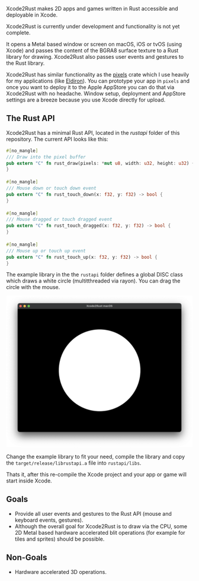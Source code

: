 Xcode2Rust makes 2D apps and games written in Rust accessible and deployable in Xcode.

Xcode2Rust is currently under development and functionality is not yet complete.

It opens a Metal based window or screen on macOS, iOS or tvOS (using Xcode) and passes the content of the BGRA8 surface texture to a Rust library for drawing. Xcode2Rust also passes user events and gestures to the Rust library.

Xcode2Rust has similar functionality as the [pixels](https://github.com/parasyte/pixels) crate which I use heavily for my applications (like [Eldiron](https://github.com/markusmoenig/Eldiron)). You can prototype your app in ```pixels``` and once you want to deploy it to the Apple AppStore you can do that via Xcode2Rust with no headache. Window setup, deployment and AppStore settings are a breeze because you use Xcode directly for upload.

## The Rust API

Xcode2Rust has a minimal Rust API, located in the *rustapi* folder of this repository. The current API looks like this:

```rust
#[no_mangle]
/// Draw into the pixel buffer
pub extern "C" fn rust_draw(pixels: *mut u8, width: u32, height: u32) {
}

#[no_mangle]
/// Mouse down or touch down event
pub extern "C" fn rust_touch_down(x: f32, y: f32) -> bool {
}

#[no_mangle]
/// Mouse dragged or touch dragged event
pub extern "C" fn rust_touch_dragged(x: f32, y: f32) -> bool {
}

#[no_mangle]
/// Mouse up or touch up event
pub extern "C" fn rust_touch_up(x: f32, y: f32) -> bool {
}
```

The example library in the the ```rustapi``` folder defines a global DISC class which draws a white circle (multitthreaded via rayon). You can drag the circle with the mouse.

![Image](image.png)

Change the example library to fit your need, compile the library and copy the ```target/release/librustapi.a``` file into ```rustapi/libs```.

Thats it, after this re-compile the Xcode project and your app or game will start inside Xcode.

## Goals

* Provide all user events and gestures to the Rust API (mouse and keyboard events, gestures).
* Although the overall goal for Xcode2Rust is to draw via the CPU, some 2D Metal based hardware accelerated blit operations (for example for tiles and sprites) should be possible.

## Non-Goals

* Hardware accelerated 3D operations.
